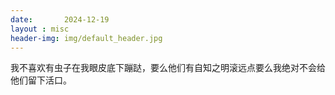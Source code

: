 ```yaml
---
date:       2024-12-19
layout : misc
header-img: img/default_header.jpg
---
```


我不喜欢有虫子在我眼皮底下蹦跶，要么他们有自知之明滚远点要么我绝对不会给他们留下活口。
